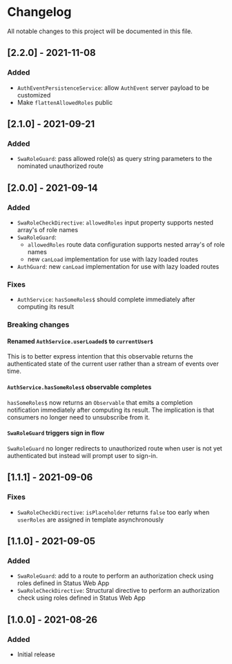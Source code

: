 # Changelog

All notable changes to this project will be documented in this file.

## [2.2.0] - 2021-11-08

### Added

- `AuthEventPersistenceService`: allow `AuthEvent` server payload to be customized
- Make `flattenAllowedRoles` public

## [2.1.0] - 2021-09-21

### Added

- `SwaRoleGuard`: pass allowed role(s) as query string parameters to the nominated unauthorized route

## [2.0.0] - 2021-09-14

### Added

- `SwaRoleCheckDirective`: `allowedRoles` input property supports nested array's of role names
- `SwaRoleGuard`:
  - `allowedRoles` route data configuration supports nested array's of role names
  - new `canLoad` implementation for use with lazy loaded routes
- `AuthGuard`: new `canLoad` implementation for use with lazy loaded routes

### Fixes

- `AuthService`: `hasSomeRoles$` should complete immediately after computing its result

### Breaking changes

#### Renamed `AuthService.userLoaded$` to `currentUser$`

This is to better express intention that this observable returns the authenticated state of the current user rather than a stream of events over time.

#### `AuthService.hasSomeRoles$` observable completes

`hasSomeRoles$` now returns an `Observable` that emits a completion notification immediately after computing its result. The implication is that consumers
no longer need to unsubscribe from it.

#### `SwaRoleGuard` triggers sign in flow

`SwaRoleGuard` no longer redirects to unauthorized route when user is not yet authenticated but instead will prompt user to sign-in.

## [1.1.1] - 2021-09-06

### Fixes

- `SwaRoleCheckDirective`: `isPlaceholder` returns `false` too early when `userRoles` are assigned in template asynchronously

## [1.1.0] - 2021-09-05

### Added

- `SwaRoleGuard`: add to a route to perform an authorization check using roles defined in Status Web App
- `SwaRoleCheckDirective`: Structural directive to perform an authorization check using roles defined in Status Web App

## [1.0.0] - 2021-08-26

### Added

- Initial release
